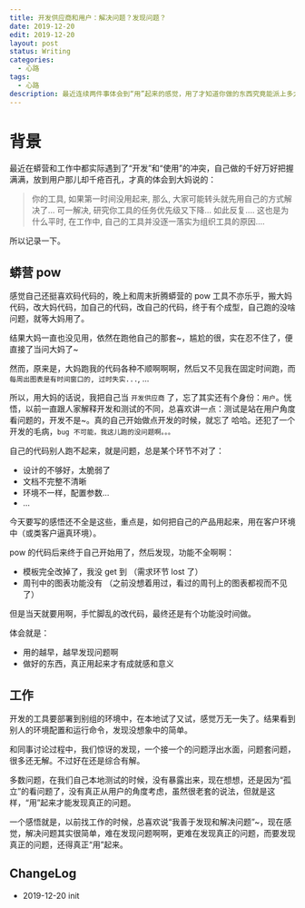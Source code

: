 ```yaml
---
title: 开发供应商和用户：解决问题？发现问题？
date: 2019-12-20
edit: 2019-12-20
layout: post
status: Writing
categories:
  - 心路
tags:
  - 心路
description: 最近连续两件事体会到“用”起来的感觉，用了才知道你做的东西究竟能派上多大用场， 才知道原来还有那么多没想到~
---
```


# 背景

最近在蟒营和工作中都实际遇到了“开发”和“使用”的冲突，自己做的千好万好把握满满，放到用户那儿却千疮百孔，才真的体会到大妈说的：

> 你的工具, 如果第一时间没用起来,
那么, 大家可能转头就先用自己的方式解决了...
可一解决, 研究你工具的任务优先级又下降...
如此反复....
这也是为什么平时, 在工作中, 自己的工具并没逐一落实为组织工具的原因....

所以记录一下。

## 蟒营 pow

感觉自己还挺喜欢码代码的，晚上和周末折腾蟒营的 pow 工具不亦乐乎，搬大妈代码，改大妈代码，加自己的代码，改自己的代码，终于有个成型，自己跑的没啥问题，就等大妈用了。

结果大妈一直也没见用，依然在跑他自己的那套~，尴尬的很，实在忍不住了，便直接了当问大妈了~

然而，原来是，大妈跑我的代码各种不顺啊啊啊，然后又不见我在固定时间跑，而 `每周出图表是有时间窗口的, 过时失实...`, ...

所以，用大妈的话说，我把自己当 `开发供应商` 了，忘了其实还有个身份：`用户`。恍悟，以前一直跟人家解释开发和测试的不同，总喜欢讲一点：测试是站在用户角度看问题的，开发不是~。真的自己开始做点开发的时候，就忘了 哈哈。还犯了一个开发的毛病，`bug 不可能，我这儿跑的没问题啊。。。 `

自己的代码别人跑不起来，就是问题，总是某个环节不对了：
- 设计的不够好，太脆弱了
- 文档不完整不清晰
- 环境不一样，配置参数...
- ...

今天要写的感悟还不全是这些，重点是，如何把自己的产品用起来，用在客户环境中（或类客户逼真环境）。

pow 的代码后来终于自己开始用了，然后发现，功能不全啊啊：

- 模板完全改掉了，我没 get 到 （需求环节 lost 了）
- 周刊中的图表功能没有 （之前没想着用过，看过的周刊上的图表都视而不见了）

但是当天就要用啊，手忙脚乱的改代码，最终还是有个功能没时间做。

体会就是：

- 用的越早，越早发现问题啊
- 做好的东西，真正用起来才有成就感和意义

## 工作

开发的工具要部署到别组的环境中，在本地试了又试，感觉万无一失了。结果看到别人的环境配置和运行命令，发现没想象中的简单。

和同事讨论过程中，我们惊讶的发现，一个接一个的问题浮出水面，问题套问题，很多还无解。不过好在还是综合有解。

多数问题，在我们自己本地测试的时候，没有暴露出来，现在想想，还是因为“孤立”的看问题了，没有真正从用户的角度考虑，虽然很老套的说法，但就是这样，“用”起来才能发现真正的问题。

一个感悟就是，以前找工作的时候，总喜欢说“我善于发现和解决问题”~，现在感觉，解决问题其实很简单，难在发现问题啊啊，更难在发现真正的问题，而要发现真正的问题，还得真正“用”起来。

## ChangeLog
- 2019-12-20 init